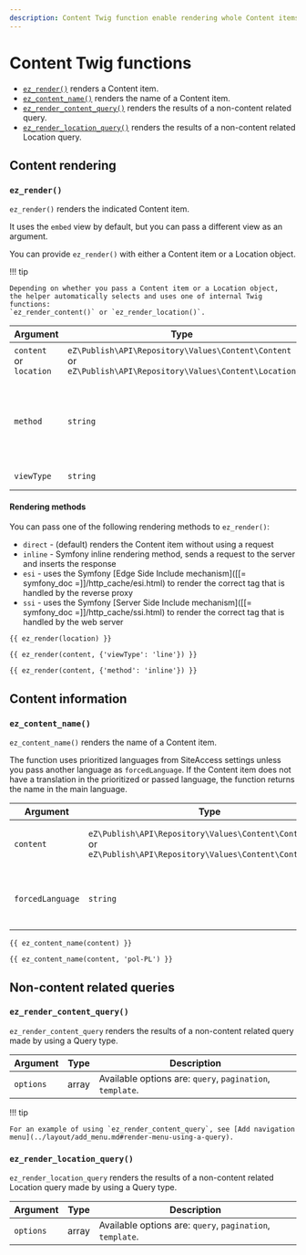 ```yaml
---
description: Content Twig function enable rendering whole Content items and their information.
---
```


# Content Twig functions

- [`ez_render()`](#ez_render) renders a Content item.
- [`ez_content_name()`](#ez_content_name) renders the name of a Content item.
- [`ez_render_content_query()`](#ez_render_content_query) renders the results of a non-content related query.
- [`ez_render_location_query()`](#ez_render_location_query) renders the results of a non-content related Location query.

## Content rendering

### `ez_render()`

`ez_render()` renders the indicated Content item.

It uses the `embed` view by default, but you can pass a different view as an argument.

You can provide `ez_render()` with either a Content item or a Location object.

!!! tip

    Depending on whether you pass a Content item or a Location object,
    the helper automatically selects and uses one of internal Twig functions:
    `ez_render_content()` or `ez_render_location()`.

|Argument|Type|Description|
|------|------|------|
|`content`</br>or</br>`location`|`eZ\Publish\API\Repository\Values\Content\Content`</br>or</br>`eZ\Publish\API\Repository\Values\Content\Location`|Content item or its Location.|
|`method`|`string`|(optional) [Rendering method](#rendering-methods). One of: `direct`, `inline`, `esi`, `ssi`.|
|`viewType`|`string`|(optional) [View type](../templates/template_configuration.md#view-types).|

#### Rendering methods

You can pass one of the following rendering methods to `ez_render()`:

- `direct` - (default) renders the Content item without using a request
- `inline` - Symfony inline rendering method, sends a request to the server and inserts the response
- `esi` - uses the Symfony [Edge Side Include mechanism]([[= symfony_doc =]]/http_cache/esi.html) to render the correct tag that is handled by the reverse proxy
- `ssi` - uses the Symfony [Server Side Include mechanism]([[= symfony_doc =]]/http_cache/ssi.html) to render the correct tag that is handled by the web server

``` html+twig
{{ ez_render(location) }}

{{ ez_render(content, {'viewType': 'line'}) }}

{{ ez_render(content, {'method': 'inline'}) }}
```

## Content information

### `ez_content_name()`

`ez_content_name()` renders the name of a Content item.

The function uses prioritized languages from SiteAccess settings unless you pass another language as `forcedLanguage`.
If the Content item does not have a translation in the prioritized or passed language,
the function returns the name in the main language.

| Argument | Type | Description |
|---------------|------|-------------|
| `content` | `eZ\Publish\API\Repository\Values\Content\Content`</br>or</br>`eZ\Publish\API\Repository\Values\Content\ContentInfo` | Content item or its ContentInfo object.|
| `forcedLanguage` | `string` | (optional) Language to use (for example, `fre-FR`). |

``` html+twig
{{ ez_content_name(content) }}

{{ ez_content_name(content, 'pol-PL') }}
```

## Non-content related queries

### `ez_render_content_query()`

`ez_render_content_query` renders the results of a non-content related query made by using a Query type.

|Argument|Type|Description|
|------|------|------|
|`options`|array|Available options are: `query`, `pagination`, `template`.|

!!! tip

    For an example of using `ez_render_content_query`, see [Add navigation menu](../layout/add_menu.md#render-menu-using-a-query).

### `ez_render_location_query()`

`ez_render_location_query` renders the results of a non-content related Location query made by using a Query type.

|Argument|Type|Description|
|------|------|------|
|`options`|array|Available options are: `query`, `pagination`, `template`.|

